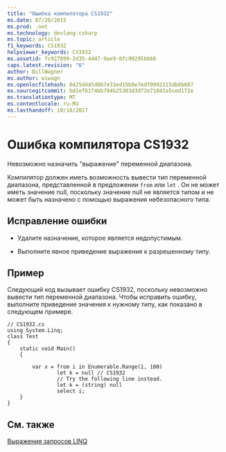 ```yaml
---
title: "Ошибка компилятора CS1932"
ms.date: 07/20/2015
ms.prod: .net
ms.technology: devlang-csharp
ms.topic: article
f1_keywords: CS1932
helpviewer_keywords: CS1932
ms.assetid: fc927899-2d35-4d47-9ae9-8fc99295bb66
caps.latest.revision: "6"
author: BillWagner
ms.author: wiwagn
ms.openlocfilehash: 0425d445d867e33ed15b9e7edf0992215db6b887
ms.sourcegitcommit: bd1ef61f4bb794b25383d3d72e71041a5ced172e
ms.translationtype: MT
ms.contentlocale: ru-RU
ms.lasthandoff: 10/18/2017
---
```

# <a name="compiler-error-cs1932"></a>Ошибка компилятора CS1932
Невозможно назначить "выражение" переменной диапазона.  
  
 Компилятор должен иметь возможность вывести тип переменной диапазона, представленной в предложении `from` или `let` . Он не может иметь значение null, поскольку значение null не является типом и не может быть назначено с помощью выражения небезопасного типа.  
  
## <a name="to-correct-this-error"></a>Исправление ошибки  
  
-   Удалите назначение, которое является недопустимым.  
  
-   Выполните явное приведение выражения к разрешенному типу.  
  
## <a name="example"></a>Пример  
 Следующий код вызывает ошибку CS1932, поскольку невозможно вывести тип переменной диапазона. Чтобы исправить ошибку, выполните приведение значения к нужному типу, как показано в следующем примере.  
  
```  
// CS1932.cs  
using System.Linq;  
class Test  
{  
    static void Main()  
    {  
  
        var x = from i in Enumerable.Range(1, 100)  
                let k = null // CS1932  
                // Try the following line instead.  
                let k = (string) null  
                select i;  
    }  
}  
```  
  
## <a name="see-also"></a>См. также  
 [Выражения запросов LINQ](../../csharp/programming-guide/linq-query-expressions/index.md)
